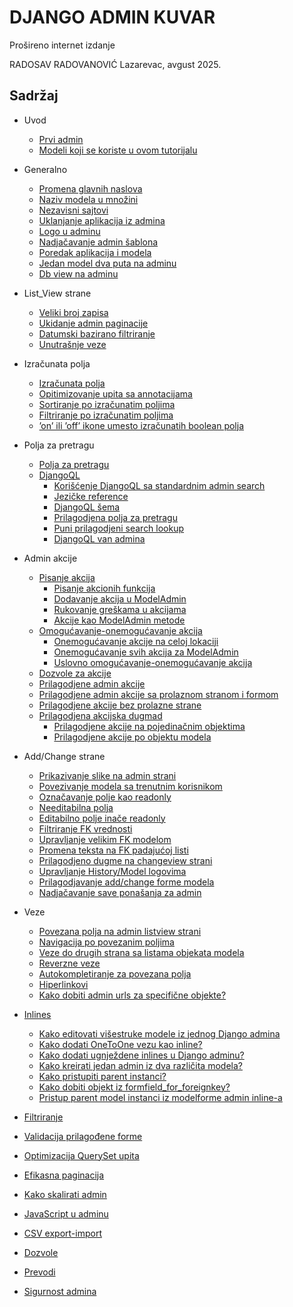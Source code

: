 
# DJANGO ADMIN KUVAR

Prošireno internet izdanje

RADOSAV RADOVANOVIĆ
Lazarevac, avgust 2025.

## Sadržaj

- Uvod
  - [Prvi admin](0101_prvi_admin.md)
  - [Modeli koji se koriste u ovom tutorijalu](0102_modeli.md)
  
- Generalno
  - [Promena glavnih naslova](0201_promena_glavnih_naslova.md)
  - [Naziv modela u množini](0202_Naziv_modela_u_množini.md)
  - [Nezavisni sajtovi](0203_nezavisni_sajtovi.md)
  - [Uklanjanje aplikacija iz admina](0204_uklanjanje_app_iz_admina.md)
  - [Logo u adminu](0205_logo_u_adminu.md)
  - [Nadjačavanje admin šablona](0206_nadjačavanje_admin_šablona.md)
  - [Poredak aplikacija i modela](0207_poredak_aplikacija_i_modela.md)
  - [Jedan model dva puta na adminu](0208_jedan_model_dva_puta_na_adminu.md)
  - [Db view na adminu](0209_Db_view_na_adminu.md)
  
- List_View strane
  - [Veliki broj zapisa](0301_veliki_broj_zapisa.md)
  - [Ukidanje admin paginacije](0302_ukidanje_admin_paginacije.md)
  - [Datumski bazirano filtriranje](0303_datumski_bazirano_filtriranje.md)
  - [Unutrašnje veze](0304_unutrašnja_veze.md)
  
- Izračunata polja
  - [Izračunata polja](0401_izračunata_polja.md)
  - [Opitimizovanje upita sa annotacijama](0402_optimizovanje_upite_sa_annotacijama.md)
  - [Sortiranje po izračunatim poljima](0403_sortiranje_po_izračunatim_poljima.md)
  - [Filtriranje po izračunatim poljima](0404_filtriranje_po_izračunatim_poljima.md)
  - [’on’ ili ’off’ ikone umesto izračunatih boolean polja](0405_on_ili_off_%20ikone_umesto_izračunatih_boolean_polja.md)
  
- Polja za pretragu
  - [Polja za pretragu](0501_polja_za_pretragu.md)
  - [DjangoQL](0502_djangoql.md)
    - [Korišćenje DjangoQL sa standardnim admin search](0503_korišćenje_sa_standardnim_admin_searchom.md)
    - [Jezičke reference](0504_jezičke_reference.md)
    - [DjangoQL šema](0505_djangql_šema.md)
    - [Prilagodjena polja za pretragu](0506_prilagodjena_polja_za_pretragu.md)
    - [Puni prilagodjeni search lookup](0507_puni_prilagodjeni_search_lookup.md)
    - [DjangoQL van admina](0508_djangoql_van%20admina.md)
  
- Admin akcije
  - [Pisanje akcija](0601_pisanje_akcija.md)
    - [Pisanje akcionih funkcija](0602_pisanje_akcionih_funkcija.md)
    - [Dodavanje akcija u ModelAdmin](0603_dodavanje_akcija_u_ModelAdmin.md)
    - [Rukovanje greškama u akcijama](0604_rukovanje_greškama.md)
    - [Akcije kao ModelAdmin metode](0605_akcije_kao_ModelAdmin_metode.md)
  - [Omogućavanje-onemogućavanje akcija](0606_omogućavanje-onemogućavanje_akcija.md)
    - [Onemogućavanje akcije na celoj lokaciji](0607_onemogućavanje_akcija_na_celoj_lokaciji.md)
    - [Onemogućavanje svih akcija za ModelAdmin](0608_onemogućavanje_svih_akcija%20za_Model_Admin.md)
    - [Uslovno omogućavanje-onemogućavanje akcija](0609_uslovno_omogućavanje-onemogućavanje_akcija.md)
  - [Dozvole za akcije](0610_dozvole%20za%20akcije.md)
  - [Prilagodjene admin akcije](0611_prilagodjene_admin_akcije.md)
  - [Prilagodjene admin akcije sa prolaznom stranom i formom](0612_prolazna_strana_i_forme.md)
  - [Prilagodjene akcije bez prolazne strane](0613_prilagodjene_admin_akcije_bez_prolazne_strane.md)
  - [Prilagodjena akcijska dugmad](0614_prilagodjena_akcijska_dugmad.md)
    - [Prilagodjene akcije na pojedinačnim objektima](0615_prilagodjene_akcije_na_pojedinačnim_objektima.md)
    - [Prilagodjene akcije po objektu modela](0616_prilagodjene_akcije_po_objektu_modela.md)

- Add/Change strane
  - [Prikazivanje slike na admin strani](0701_prikazivanje_slike_na_admin_strani.md)
  - [Povezivanje modela sa trenutnim korisnikom](0702_povezivanje%20modela_sa_trenutnim_korisnikom.md)
  - [Označavanje polje kao readonly](0703_označavanje_polja_kao_readonly.md)
  - [Needitabilna polja](0704_needitabilna_polja.md)
  - [Editabilno polje inače readonly](0705_editabilno_polje_inače_readonly.md)
  - [Filtriranje FK vrednosti](0706_filtriranje_FK_vrednosti.md)
  - [Upravljanje velikim FK modelom](0707_Upravljanje_velikim_FK_modelom.md)
  - [Promena teksta na FK padajućoj listi](0708_promena_teksta%20na%20FK_padajućoj_listi.md)
  - [Prilagodjeno dugme na changeview strani](0709_dodavanje_prilagodjenog_dugmeta.md)
  - [Upravljanje History/Model logovima](0710_Upravljanje_History-Model%20logovima.md)
  - [Prilagodjavanje add/change forme modela](0711_prilagodjenje_add-change_forme_modela.md)
  - [Nadjačavanje save ponašanja za admin](0712_nadjačavanje_save_ponašanja%20.md)
  
- Veze
  - [Povezana polja na admin listview strani](0801_povezana_polja_na_listview_strani.md)
  - [Navigacija po povezanim poljima](0802_navigacija_po_povezanim_poljima.md)
  - [Veze do drugih strana sa listama objekata modela](0803_veze%20do%20drugih_strana%20sa%20listama_objekata.md)
  - [Reverzne veze](0804_reverzne_veze.md)
  - [Autokompletiranje za povezana polja](0805_autokompletiranje%20za%20povezana_polja.md)
  - [Hiperlinkovi](0806_Hiperlinkovi.md)
  - [Kako dobiti admin urls za specifične objekte?](0807_dobijanje_admin_url_za%20specifične%20objekte.md)
  
- [Inlines](0900_inlines.md)
  - [Kako editovati višestruke modele iz jednog Django admina](#kako-editovati-višestruke-modele-iz-jednog-admina)
  - [Kako dodati OneToOne vezu kao inline?](#kako-dodati-onetoone-vezu-kao-inline)
  - [Kako dodati ugnježdene inlines u Django adminu?](#kako-dodati-ugnježdene-inlines-u-django-adminu)
  - [Kako kreirati jedan admin iz dva različita modela?](#kako-kreirati-jedan-admin-iz-dva-različita-modela)
  - [Kako pristupiti parent instanci?](#kako-pristupiti-parent-instanci)
  - [Kako dobiti objekt iz formfield_for_foreignkey?](#kako-dobiti-objekt-iz-formfield_for_foreignkey)
  - [Pristup parent model instanci iz modelforme admin inline-a](#pristup-parent-model-instanci-iz-modelforme-admin-inline-a)
  
- [Filtriranje](1000_filtriranje.md)
  
- [Validacija prilagođene forme](1100_validacija.md)
  
- [Optimizacija QuerySet upita](120_optimizacija_queryset_upita.md)
  
- [Efikasna paginacija](130_paginacija.md)
  
- [Kako skalirati admin](1400_skaliranje_admina.md)
  
- [JavaScript u adminu](150_javascript_u_adminu.md)
  
- [CSV export-import](1600_csv_export_import.md)
  
- [Dozvole](1700_dozvole.md)
  
- [Prevodi](1800_prevodi.md)

- [Sigurnost admina](1900_sigurnost_admina.md)
